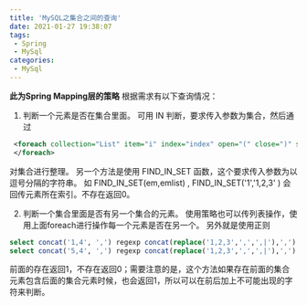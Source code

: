 ```yaml
---
title: 'MySQL之集合之间的查询'
date: 2021-01-27 19:38:07
tags:
 - Spring
 - MySql
categories:
 - MySql
---
```




**此为Spring Mapping层的策略**
根据需求有以下查询情况：

 1. 判断一个元素是否在集合里面。
 可用 IN 判断，要求传入参数为集合，然后通过

```xml
 <foreach collection="List" item="i" index="index" open="(" close=")" separator=",">
 </foreach>
```
对集合进行整理。
另一个方法是使用 FIND_IN_SET 函数，这个要求传入参数为以逗号分隔的字符串。
如 FIND_IN_SET(em,emlist) , FIND_IN_SET('1','1,2,3' ) 会回传元素所在索引。不存在返回0。

 2. 判断一个集合里面是否有另一个集合的元素。
 使用策略也可以传列表操作，使用上面foreach进行操作每一个元素是否在另一个。
 另外就是使用正则 
```sql
select concat('1,4', ',') regexp concat(replace('1,2,3',',',',|'),',') -- 1
select concat('5,4', ',') regexp concat(replace('1,2,3',',',',|'),',') -- 0
```
前面的存在返回1，不存在返回0；需要注意的是，这个方法如果存在前面的集合元素包含后面的集合元素时候，也会返回1，所以可以在前后加上不可能出现的字符来判断。


